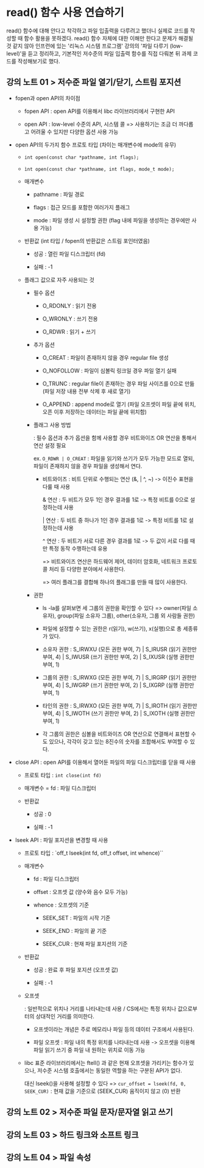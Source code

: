 # read() 함수 사용 연습하기

read() 함수에 대해 안다고 착각하고 파일 입출력을 다루려고 했더니 실제로 코드를 작성할 때 함수 활용을 못하겠다. read() 함수 자체에 대한 이해만 한다고 문제가 해결될 것 같지 않아 인프런에 있는 '리눅스 시스템 프로그램' 강의의 '파일 다루기 (low-level)'을 듣고 정리하고, 기본적인 저수준의 파일 입출력 함수를 직접 다뤄본 뒤 과제 코드를 작성해보기로 했다.

## 강의 노트 01 > 저수준 파일 열기/닫기, 스트림 포지션

* fopen과 open API의 차이점

	* fopen API : open API를 이용해서 libc 라이브러리에서 구현한 API

	* open API : low-level 수준의 API, 시스템 콜 => 사용하기는 조금 더 까다롭고 어려울 수 있지만 다양한 옵션 사용 가능

* open API의 두가지 함수 프로토 타입 (차이는 매개변수에 mode의 유무)

	* `int open(const char *pathname, int flags);`

	* `ìnt open(const char *pathname, int flags, mode_t mode);`

	* 매개변수

		* pathname : 파일 경로

		* flags : 접근 모드를 포함한 여러가지 플래그

		* mode : 파일 생성 시 설정할 권한 (flag 내에 파일을 생성하는 경우에만 사용 가능)

	* 반환값 (int 타입 / fopen의 반환값은 스트림 포인터였음)

		* 성공 : 열린 파일 디스크립터 (fd)

		* 실패 : -1

	* 플래그 값으로 자주 사용되는 것

		* 필수 옵션

			* O_RDONLY : 읽기 전용	

			* O_WRONLY : 쓰기 전용

			* O_RDWR : 읽기 + 쓰기
		                
		* 추가 옵션

			* O_CREAT : 파일이 존재하지 않을 경우 regular file 생성

			* O_NOFOLLOW : 파일이 심볼릭 링크일 경우 파일 열기 실패

			* O_TRUNC : regular file이 존재하는 경우 파일 사이즈를 0으로 만듦 (파일 저장 내용 전부 삭제 후 새로 열기)

			* O_APPEND : append mode로 열기 (파일 오프셋이 파일 끝에 위치, 오픈 이후 저장하는 데이터는 파일 끝에 위치함)

		* 플래그 사용 방법

			: 필수 옵션과 추가 옵션을 함께 사용할 경우 비트와이즈 OR 연산을 통해서 연산 설정 필요

			ex. `O_RDWR | O_CREAT` : 파일을 읽기와 쓰기가 모두 가능한 모드로 열되, 파일이 존재하지 않을 경우 파일을 생성해서 연다.

			* 비트와이즈 : 비트 단위로 수행되는 연산 (&, | ^, ~) -> 이진수 표현을 다룰 때 사용

				& 연산 : 두 비트가 모두 1인 경우 결과를 1로 -> 특정 비트를 0으로 설정하는데 사용

				| 연산 : 두 비트 중 하나가 1인 경우 결과를 1로 -> 특정 비트를 1로 설정하는데 사용

				^ 연산 : 두 비트가 서로 다른 경우 결과를 1로 -> 두 값이 서로 다를 때만 특정 동작 수행하는데 유용

				=> 비트와이즈 연산은 하드웨어 제어, 데이터 암호화, 네트워크 프로토콜 처리 등 다양한 분야에서 사용한다.

				=> 여러 플래그를 결합해 하나의 플래그를 만들 때 많이 사용한다.
		
		* 권한

			* ls -la를 살펴보면 세 그룹의 권한을 확인할 수 있다 => owner(파일 소유자), group(파일 소유자 그룹), other(소유자, 그룹 외 사람들 권한)

			* 파일에 설정할 수 있는 권한은 r(읽기), w(쓰기), x(실행)으로 총 세종류가 있다.

			* 소유자 권한 : S_IRWXU (모든 권한 부여, 7) | S_IRUSR (읽기 권한만 부여, 4) | S_IWUSR (쓰기 권한만 부여, 2) | S_IXUSR (실행 권한만 부여, 1)

			* 그룹의 권한 : S_IRWXG (모든 권한 부여, 7) | S_IRGRP (읽기 권한만 부여, 4) | S_IWGRP (쓰기 권한만 부여, 2) | S_IXGRP (실행 권한만 부여, 1)

			* 타인의 권한 : S_IRWXO (모든 권한 부여, 7) | S_IROTH (읽기 권한만 부여, 4) | S_IWOTH (쓰기 권한만 부여, 2) | S_IXOTH (실행 권한만 부여, 1)

			* 각 그룹의 권한은 심볼을 비트와이즈 OR 연산으로 연결해서 표현할 수도 있으나, 각각이 갖고 있는 8진수의 숫자를 조합해서도 부여할 수 있다.

* close API : open API를 이용해서 열어둔 파일의 파일 디스크립터를 닫을 때 사용

	* 프로토 타입 : `int close(int fd)`

	* 매개변수 = fd : 파일 디스크립터

	* 반환값

		* 성공 : 0

		* 실패 : -1

* lseek API : 파일 포지션을 변경할 때 사용

	* 프로토 타입 : `off_t lseek(int fd, off_t offset, int whence)``

	* 매개변수

		* fd : 파일 디스크립터

		* offset : 오프셋 값 (양수와 음수 모두 가능)

		* whence : 오프셋의 기준

			* SEEK_SET : 파일의 시작 기준

			* SEEK_END : 파일의 끝 기준

			* SEEK_CUR : 현재 파일 포지션의 기준

	* 반환값

		* 성공 : 완료 후 파일 포지션 (오프셋 값)

		* 실패 : -1

	* 오프셋

		: 일반적으로 위치나 거리를 나타내는데 사용 / CS에서는 특정 위치나 값으로부터의 상대적인 거리를 의미한다.

		* 오프셋이라는 개념은 주로 메모리나 파일 등의 데이터 구조에서 사용된다.

		* 파일 오프셋 : 파일 내의 특정 위치를 나타내는데 사용 -> 오프셋을 이용해 파일 읽기 쓰기 중 파일 내 원하는 위치로 이동 가능

	* libc 표준 라이브러리에서는 ftell() 과 같은 현재 오프셋을 가리키는 함수가 있으나, 저수준 시스템 호출에서는 동일한 역할을 하는 구분된 API가 없다.

		대신 lseek()을 사용해 설정할 수 있다 => `cur_offset = lseek(fd, 0, SEEK_CUR)` : 현재 값을 기준으로 (SEEK_CUR) 움직이지 않고 (0) 반환

## 강의 노트 02 > 저수준 파일 문자/문자열 읽고 쓰기

## 강의 노트 03 > 하드 링크와 소프트 링크

## 강의 노트 04 > 파일 속성